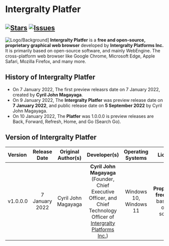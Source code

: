 # Intergralty Platfer
[![Stars](https://img.shields.io/github/stars/Platfer/Platfer?style=for-the-badge)](https://github.com/Platfer/Platfer) [![Issues](https://img.shields.io/github/issues/Platfer/Platfer?style=for-the-badge)](https://github.com/Platfer/Platfer) 
-----------------------------------------------------------------------------------------------------------------------------------------------------------------------------------
![Logo/Background](https://github.com/Platfer/Platfer/blob/main/Platfer.png)]
**Intergralty Platfer** is a **free and open-source, proprietary graphical web browser** developed by **Intergralty Platforms Inc.** It is primarily based on open-source software, and mainly WebEngine. The cross-platform web browser like Google Chrome, Microsoft Edge, Apple Safari, Mozilla Firefox, and many more.

## History of Intergralty Platfer
* On 7 January 2022, The first preview releasrs date on 7 January 2022, created by **Cyril John Magayaga**.
* On 9 January 2022, The **Intergralty Platfer** was preview release date on **7 January 2022**, and public release date on **5 September 2022** by Cyril John Magayaga. 
* On 10 January 2022, The **Platfer** was 1.0.0.0 is preview releases are Back, Forward, Refresh, Home, and Go (Search Go).

## Version of Intergralty Platfer
| **Version** | **Release Date** | **Original Author(s)** | **Developer(s)** |  **Operating Systems** | **License** |
|:------------|:-----------------:|:-------------------:|:-------------------:|:-------------------:|:--------------:|
| v1.0.0.0 | 7 January 2022 | Cyril John Magayaga | **Cyril John Magayaga** (Founder, Chief Executive Officer, and Chief Technology Officer of [Intergralty Platforms Inc.](https://github.com/intergralty)) | Windows 10, Windows 11 | **Proprietary freeware**, based on open source |
